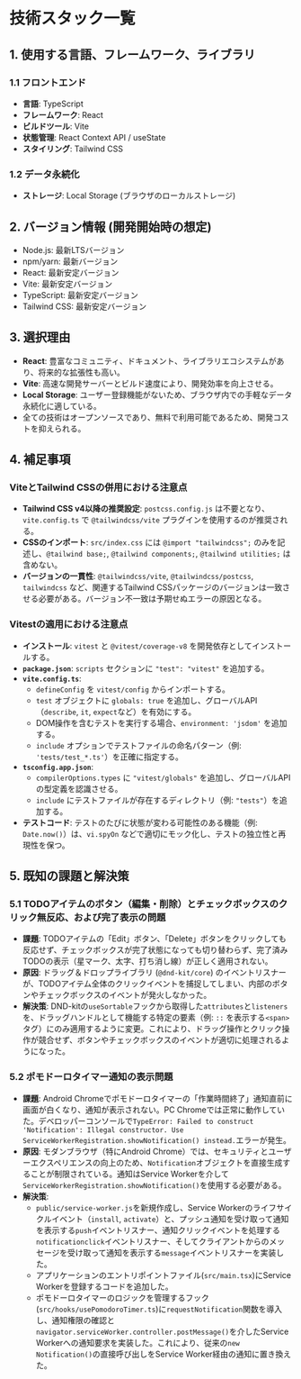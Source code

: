 # 技術スタック一覧

## 1. 使用する言語、フレームワーク、ライブラリ

### 1.1 フロントエンド
- **言語**: TypeScript
- **フレームワーク**: React
- **ビルドツール**: Vite
- **状態管理**: React Context API / useState
- **スタイリング**: Tailwind CSS

### 1.2 データ永続化
- **ストレージ**: Local Storage (ブラウザのローカルストレージ)

## 2. バージョン情報 (開発開始時の想定)
- Node.js: 最新LTSバージョン
- npm/yarn: 最新バージョン
- React: 最新安定バージョン
- Vite: 最新安定バージョン
- TypeScript: 最新安定バージョン
- Tailwind CSS: 最新安定バージョン

## 3. 選択理由
- **React**: 豊富なコミュニティ、ドキュメント、ライブラリエコシステムがあり、将来的な拡張性も高い。
- **Vite**: 高速な開発サーバーとビルド速度により、開発効率を向上させる。
- **Local Storage**: ユーザー登録機能がないため、ブラウザ内での手軽なデータ永続化に適している。
- 全ての技術はオープンソースであり、無料で利用可能であるため、開発コストを抑えられる。

## 4. 補足事項
### ViteとTailwind CSSの併用における注意点
- **Tailwind CSS v4以降の推奨設定**: `postcss.config.js` は不要となり、`vite.config.ts` で `@tailwindcss/vite` プラグインを使用するのが推奨される。
- **CSSのインポート**: `src/index.css` には `@import "tailwindcss";` のみを記述し、`@tailwind base;`, `@tailwind components;`, `@tailwind utilities;` は含めない。
- **バージョンの一貫性**: `@tailwindcss/vite`, `@tailwindcss/postcss`, `tailwindcss` など、関連するTailwind CSSパッケージのバージョンは一致させる必要がある。バージョン不一致は予期せぬエラーの原因となる。

### Vitestの適用における注意点
- **インストール**: `vitest` と `@vitest/coverage-v8` を開発依存としてインストールする。
- **`package.json`**: `scripts` セクションに `"test": "vitest"` を追加する。
- **`vite.config.ts`**: 
  - `defineConfig` を `vitest/config` からインポートする。
  - `test` オブジェクトに `globals: true` を追加し、グローバルAPI（`describe`, `it`, `expect`など）を有効にする。
  - DOM操作を含むテストを実行する場合、`environment: 'jsdom'` を追加する。
  - `include` オプションでテストファイルの命名パターン（例: `'tests/test_*.ts'`）を正確に指定する。
- **`tsconfig.app.json`**: 
  - `compilerOptions.types` に `"vitest/globals"` を追加し、グローバルAPIの型定義を認識させる。
  - `include` にテストファイルが存在するディレクトリ（例: `"tests"`）を追加する。
- **テストコード**: テストのたびに状態が変わる可能性のある機能（例: `Date.now()`）は、`vi.spyOn` などで適切にモック化し、テストの独立性と再現性を保つ。

## 5. 既知の課題と解決策

### 5.1 TODOアイテムのボタン（編集・削除）とチェックボックスのクリック無反応、および完了表示の問題
- **課題**: TODOアイテムの「Edit」ボタン、「Delete」ボタンをクリックしても反応せず、チェックボックスが完了状態になっても切り替わらず、完了済みTODOの表示（星マーク、太字、打ち消し線）が正しく適用されない。
- **原因**: ドラッグ＆ドロップライブラリ (`@dnd-kit/core`) のイベントリスナーが、TODOアイテム全体のクリックイベントを捕捉してしまい、内部のボタンやチェックボックスのイベントが発火しなかった。
- **解決策**: DND-kitの`useSortable`フックから取得した`attributes`と`listeners`を、ドラッグハンドルとして機能する特定の要素（例: `::` を表示する`<span>`タグ）にのみ適用するように変更。これにより、ドラッグ操作とクリック操作が競合せず、ボタンやチェックボックスのイベントが適切に処理されるようになった。

### 5.2 ポモドーロタイマー通知の表示問題
- **課題**: Android Chromeでポモドーロタイマーの「作業時間終了」通知直前に画面が白くなり、通知が表示されない。PC Chromeでは正常に動作していた。デベロッパーコンソールで`TypeError: Failed to construct 'Notification': Illegal constructor. Use ServiceWorkerRegistration.showNotification() instead.`エラーが発生。
- **原因**: モダンブラウザ（特にAndroid Chrome）では、セキュリティとユーザーエクスペリエンスの向上のため、`Notification`オブジェクトを直接生成することが制限されている。通知はService Workerを介して`ServiceWorkerRegistration.showNotification()`を使用する必要がある。
- **解決策**:
  - `public/service-worker.js`を新規作成し、Service Workerのライフサイクルイベント（`install`, `activate`）と、プッシュ通知を受け取って通知を表示する`push`イベントリスナー、通知クリックイベントを処理する`notificationclick`イベントリスナー、そしてクライアントからのメッセージを受け取って通知を表示する`message`イベントリスナーを実装した。
  - アプリケーションのエントリポイントファイル(`src/main.tsx`)にService Workerを登録するコードを追加した。
  - ポモドーロタイマーのロジックを管理するフック(`src/hooks/usePomodoroTimer.ts`)に`requestNotification`関数を導入し、通知権限の確認と`navigator.serviceWorker.controller.postMessage()`を介したService Workerへの通知要求を実装した。これにより、従来の`new Notification()`の直接呼び出しをService Worker経由の通知に置き換えた。 